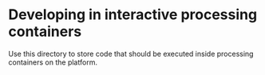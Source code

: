 # Developing in interactive processing containers
Use this directory to store code that should be executed inside processing containers on the platform.